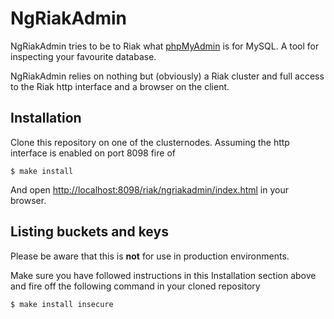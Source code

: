 NgRiakAdmin
===

NgRiakAdmin tries to be to Riak what [phpMyAdmin](http://phpmyadmin.net) is for MySQL. A tool for inspecting your favourite database.

NgRiakAdmin relies on nothing but (obviously) a Riak cluster and full access to the Riak http interface and a browser on the client.

Installation
---
Clone this repository on one of the clusternodes. Assuming the http interface is enabled on port 8098 fire of

```
$ make install
```

And open [http://localhost:8098/riak/ngriakadmin/index.html](http://localhost:8098/riak/ngriakadmin/index.html) in your browser.

Listing buckets and keys
---
Please be aware that this is **not** for use in production environments.

Make sure you have followed instructions in this Installation section above and fire off the following command in your cloned repository

```
$ make install insecure
```
